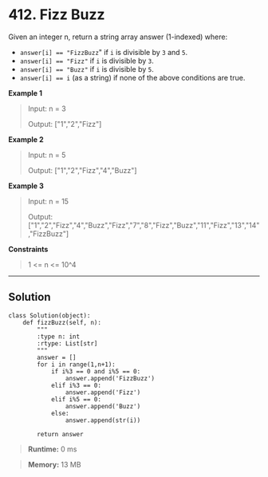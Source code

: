 # **412. Fizz Buzz**

Given an integer n, return a string array answer (1-indexed) where:

* `answer[i] == "FizzBuzz`" if `i` is divisible by `3` and `5`.
* `answer[i] == "Fizz"` if `i` is divisible by `3`.
* `answer[i] == "Buzz"` if `i` is divisible by `5`.
* `answer[i] == i` (as a string) if none of the above conditions are true.

**Example 1**
> Input: n = 3
> 
> Output: ["1","2","Fizz"]

**Example 2**
> Input: n = 5
> 
> Output: ["1","2","Fizz","4","Buzz"]

**Example 3**
> Input: n = 15
>
> Output: ["1","2","Fizz","4","Buzz","Fizz","7","8","Fizz","Buzz","11","Fizz","13","14","FizzBuzz"]

**Constraints**
> 1 <= n <= 10^4


---
## **Solution**

```
class Solution(object):
    def fizzBuzz(self, n):
        """
        :type n: int
        :rtype: List[str]
        """
        answer = []
        for i in range(1,n+1):
            if i%3 == 0 and i%5 == 0:
                answer.append('FizzBuzz')
            elif i%3 == 0:
                answer.append('Fizz')
            elif i%5 == 0:
                answer.append('Buzz')
            else:
                answer.append(str(i))
        
        return answer
```

> **Runtime:** 0 ms

> **Memory:** 13 MB
